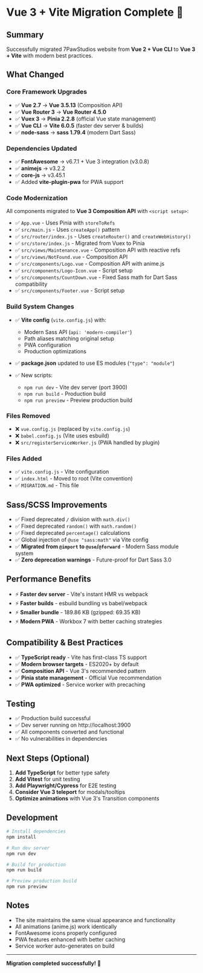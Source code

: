 # Vue 3 + Vite Migration Complete 🎉

## Summary

Successfully migrated 7PawStudios website from **Vue 2 + Vue CLI** to **Vue 3 + Vite** with modern best practices.

## What Changed

### Core Framework Upgrades
- ✅ **Vue 2.7** → **Vue 3.5.13** (Composition API)
- ✅ **Vue Router 3** → **Vue Router 4.5.0**
- ✅ **Vuex 3** → **Pinia 2.2.8** (official Vue state management)
- ✅ **Vue CLI** → **Vite 6.0.5** (faster dev server & builds)
- ✅ **node-sass** → **sass 1.79.4** (modern Dart Sass)

### Dependencies Updated
- ✅ **FontAwesome** → v6.7.1 + Vue 3 integration (v3.0.8)
- ✅ **animejs** → v3.2.2
- ✅ **core-js** → v3.45.1
- ✅ Added **vite-plugin-pwa** for PWA support

### Code Modernization
All components migrated to **Vue 3 Composition API** with `<script setup>`:
- ✅ `App.vue` - Uses Pinia with `storeToRefs`
- ✅ `src/main.js` - Uses `createApp()` pattern
- ✅ `src/router/index.js` - Uses `createRouter()` and `createWebHistory()`
- ✅ `src/store/index.js` - Migrated from Vuex to Pinia
- ✅ `src/views/Maintenance.vue` - Composition API with reactive refs
- ✅ `src/views/NotFound.vue` - Composition API
- ✅ `src/components/Logo.vue` - Composition API with anime.js
- ✅ `src/components/Logo-Icon.vue` - Script setup
- ✅ `src/components/CountDown.vue` - Fixed Sass math for Dart Sass compatibility
- ✅ `src/components/Footer.vue` - Script setup

### Build System Changes
- ✅ **Vite config** (`vite.config.js`) with:
  - Modern Sass API (`api: 'modern-compiler'`)
  - Path aliases matching original setup
  - PWA configuration
  - Production optimizations
  
- ✅ **package.json** updated to use ES modules (`"type": "module"`)
- ✅ New scripts:
  - `npm run dev` - Vite dev server (port 3900)
  - `npm run build` - Production build
  - `npm run preview` - Preview production build

### Files Removed
- ❌ `vue.config.js` (replaced by `vite.config.js`)
- ❌ `babel.config.js` (Vite uses esbuild)
- ❌ `src/registerServiceWorker.js` (PWA handled by plugin)

### Files Added
- ✅ `vite.config.js` - Vite configuration
- ✅ `index.html` - Moved to root (Vite convention)
- ✅ `MIGRATION.md` - This file

## Sass/SCSS Improvements
- ✅ Fixed deprecated `/` division with `math.div()`
- ✅ Fixed deprecated `random()` with `math.random()`
- ✅ Fixed deprecated `percentage()` calculations
- ✅ Global injection of `@use "sass:math"` via Vite config
- ✅ **Migrated from `@import` to `@use`/`@forward`** - Modern Sass module system
- ✅ **Zero deprecation warnings** - Future-proof for Dart Sass 3.0

## Performance Benefits
- ⚡ **Faster dev server** - Vite's instant HMR vs webpack
- ⚡ **Faster builds** - esbuild bundling vs babel/webpack
- ⚡ **Smaller bundle** - 189.86 KB (gzipped: 69.35 KB)
- ⚡ **Modern PWA** - Workbox 7 with better caching strategies

## Compatibility & Best Practices
- ✅ **TypeScript ready** - Vite has first-class TS support
- ✅ **Modern browser targets** - ES2020+ by default
- ✅ **Composition API** - Vue 3's recommended pattern
- ✅ **Pinia state management** - Official Vue recommendation
- ✅ **PWA optimized** - Service worker with precaching

## Testing
- ✅ Production build successful
- ✅ Dev server running on http://localhost:3900
- ✅ All components converted and functional
- ✅ No vulnerabilities in dependencies

## Next Steps (Optional)
1. **Add TypeScript** for better type safety
3. **Add Vitest** for unit testing
4. **Add Playwright/Cypress** for E2E testing
5. **Consider Vue 3 teleport** for modals/tooltips
6. **Optimize animations** with Vue 3's Transition components

## Development

```bash
# Install dependencies
npm install

# Run dev server
npm run dev

# Build for production
npm run build

# Preview production build
npm run preview
```

## Notes
- The site maintains the same visual appearance and functionality
- All animations (anime.js) work identically
- FontAwesome icons properly configured
- PWA features enhanced with better caching
- Service worker auto-generates on build

---

**Migration completed successfully!** 🚀

